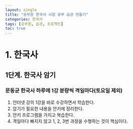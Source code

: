 ```yaml
---
layout: single
title: "공무원 한국사 시험 공부 습관 만들기"
categories: 한국사
tags: [공무원, 습관, 프로젝트]
toc: true
---
```


# 1. 한국사

## 1단계. 한국사 암기

### 문동균 한국사 하루에 1강 분량씩 격일마다(토요일 제외)
1. 인터넷 강의 1강을 바로 수강하면서 학습한다.
2. 암기가 필요한 내용을 안키에 정리한다.
3. 안키 프로그램을 가지고 복습한다.
4. 격일마다 빠지지 않고 1, 2, 3번 과정을 수행하는 것이 핵심이다.
